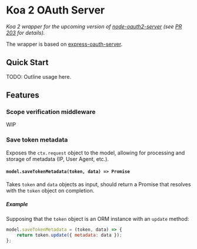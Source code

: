 Koa 2 OAuth Server
==================

*Koa 2 wrapper for the upcoming version of [node-oauth2-server][noa2s]
(see [PR 203][pr203] for details).*

The wrapper is based on [express-oauth-server][eoas].

Quick Start
-----------

TODO: Outline usage here.



Features
--------

### Scope verification middleware

WIP

### Save token metadata

Exposes the `ctx.request` object to the model, allowing for processing and
storage of metadata (IP, User Agent, etc.).

#### `model.saveTokenMetadata(token, data) => Promise`

Takes `token` and `data` objects as input, should return a Promise that
resolves with the `token` object on completion.

##### Example

Supposing that the `token` object is an ORM instance with an `update` method:

```js
model.saveTokenMetadata = (token, data) => {
    return token.update({ metadata: data });
};
```




[noa2s]: https://github.com/thomseddon/node-oauth2-server
[pr203]: https://github.com/thomseddon/node-oauth2-server/pull/203
[eoas]: https://github.com/seegno/express-oauth-server
